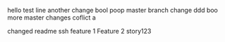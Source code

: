 hello
test line
another change
bool
poop
master branch change
ddd
boo
more master changes
coflict
a

changed readme
ssh
feature 1
Feature 2
story123
